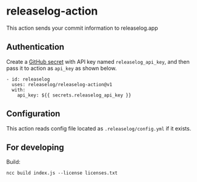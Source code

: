 # releaselog-action

This action sends your commit information to releaselog.app

## Authentication

Create a [GitHub secret](https://help.github.com/en/actions/configuring-and-managing-workflows/creating-and-storing-encrypted-secrets) with API key named `releaselog_api_key`, and then pass it to action as `api_key` as shown below.

```
- id: releaselog
  uses: releaselog/releaselog-action@v1
  with:
    api_key: ${{ secrets.releaselog_api_key }}
```

## Configuration

This action reads config file located as `.releaselog/config.yml` if it exists. 

## For developing

Build:

    ncc build index.js --license licenses.txt